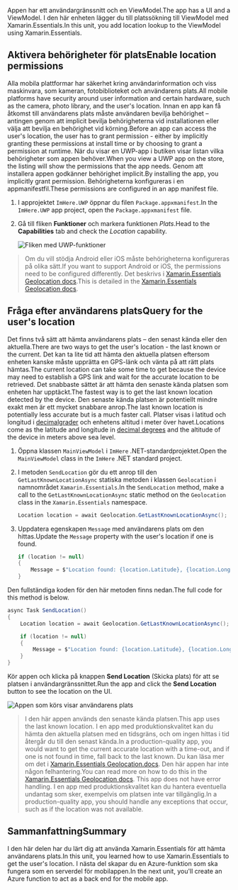 <span data-ttu-id="bf31b-101">Appen har ett användargränssnitt och en ViewModel.</span><span class="sxs-lookup"><span data-stu-id="bf31b-101">The app has a UI and a ViewModel.</span></span> <span data-ttu-id="bf31b-102">I den här enheten lägger du till platssökning till ViewModel med Xamarin.Essentials.</span><span class="sxs-lookup"><span data-stu-id="bf31b-102">In this unit, you add location lookup to the ViewModel using Xamarin.Essentials.</span></span>

## <a name="enable-location-permissions"></a><span data-ttu-id="bf31b-103">Aktivera behörigheter för plats</span><span class="sxs-lookup"><span data-stu-id="bf31b-103">Enable location permissions</span></span>

<span data-ttu-id="bf31b-104">Alla mobila plattformar har säkerhet kring användarinformation och viss maskinvara, som kameran, fotobiblioteket och användarens plats.</span><span class="sxs-lookup"><span data-stu-id="bf31b-104">All mobile platforms have security around user information and certain hardware, such as the camera, photo library, and the user's location.</span></span> <span data-ttu-id="bf31b-105">Innan en app kan få åtkomst till användarens plats måste användaren bevilja behörighet – antingen genom att implicit bevilja behörigheterna vid installationen eller välja att bevilja en behörighet vid körning.</span><span class="sxs-lookup"><span data-stu-id="bf31b-105">Before an app can access the user's location, the user has to grant permission - either by implicitly granting these permissions at install time or by choosing to grant a permission at runtime.</span></span> <span data-ttu-id="bf31b-106">När du visar en UWP-app i butiken visar listan vilka behörigheter som appen behöver.</span><span class="sxs-lookup"><span data-stu-id="bf31b-106">When you view a UWP app on the store, the listing will show the permissions that the app needs.</span></span> <span data-ttu-id="bf31b-107">Genom att installera appen godkänner behörighet implicit.</span><span class="sxs-lookup"><span data-stu-id="bf31b-107">By installing the app, you implicitly grant permission.</span></span> <span data-ttu-id="bf31b-108">Behörigheterna konfigureras i en appmanifestfil.</span><span class="sxs-lookup"><span data-stu-id="bf31b-108">These permissions are configured in an app manifest file.</span></span>

1. <span data-ttu-id="bf31b-109">I approjektet `ImHere.UWP` öppnar du filen `Package.appxmanifest`.</span><span class="sxs-lookup"><span data-stu-id="bf31b-109">In the `ImHere.UWP` app project, open the `Package.appxmanifest` file.</span></span>

1. <span data-ttu-id="bf31b-110">Gå till fliken **Funktioner** och markera funktionen *Plats*.</span><span class="sxs-lookup"><span data-stu-id="bf31b-110">Head to the **Capabilities** tab and check the *Location* capability.</span></span>

    ![Fliken med UWP-funktioner](../media-drafts/4-uwp-location-capability.png)

> <span data-ttu-id="bf31b-112">Om du vill stödja Android eller iOS måste behörigheterna konfigureras på olika sätt.</span><span class="sxs-lookup"><span data-stu-id="bf31b-112">If you want to support Android or iOS, the permissions need to be configured differently.</span></span> <span data-ttu-id="bf31b-113">Det beskrivs i [Xamarin.Essentials Geolocation docs](https://docs.microsoft.com/xamarin/essentials/geolocation?tabs=android#getting-started).</span><span class="sxs-lookup"><span data-stu-id="bf31b-113">This is detailed in the [Xamarin.Essentials Geolocation docs](https://docs.microsoft.com/xamarin/essentials/geolocation?tabs=android#getting-started).</span></span>

## <a name="query-for-the-users-location"></a><span data-ttu-id="bf31b-114">Fråga efter användarens plats</span><span class="sxs-lookup"><span data-stu-id="bf31b-114">Query for the user's location</span></span>

<span data-ttu-id="bf31b-115">Det finns två sätt att hämta användarens plats – den senast kända eller den aktuella.</span><span class="sxs-lookup"><span data-stu-id="bf31b-115">There are two ways to get the user's location - the last known or the current.</span></span> <span data-ttu-id="bf31b-116">Det kan ta lite tid att hämta den aktuella platsen eftersom enheten kanske måste upprätta en GPS-länk och vänta på att rätt plats hämtas.</span><span class="sxs-lookup"><span data-stu-id="bf31b-116">The current location can take some time to get because the device may need to establish a GPS link and wait for the accurate location to be retrieved.</span></span> <span data-ttu-id="bf31b-117">Det snabbaste sättet är att hämta den senaste kända platsen som enheten har upptäckt.</span><span class="sxs-lookup"><span data-stu-id="bf31b-117">The fastest way is to get the last known location detected by the device.</span></span> <span data-ttu-id="bf31b-118">Den senaste kända platsen är potentiellt mindre exakt men är ett mycket snabbare anrop.</span><span class="sxs-lookup"><span data-stu-id="bf31b-118">The last known location is potentially less accurate but is a much faster call.</span></span> <span data-ttu-id="bf31b-119">Platser visas i latitud och longitud i [decimalgrader](https://en.wikipedia.org/wiki/Decimal_degrees) och enhetens altitud i meter över havet.</span><span class="sxs-lookup"><span data-stu-id="bf31b-119">Locations come as the latitude and longitude in [decimal degrees](https://en.wikipedia.org/wiki/Decimal_degrees) and the altitude of the device in meters above sea level.</span></span>

1. <span data-ttu-id="bf31b-120">Öppna klassen `MainViewModel` i `ImHere` .NET-standardprojektet.</span><span class="sxs-lookup"><span data-stu-id="bf31b-120">Open the `MainViewModel` class in the `ImHere` .NET standard project.</span></span>

1. <span data-ttu-id="bf31b-121">I metoden `SendLocation` gör du ett anrop till den `GetLastKnownLocationAsync` statiska metoden i klassen `Geolocation` i namnområdet `Xamarin.Essentials`.</span><span class="sxs-lookup"><span data-stu-id="bf31b-121">In the `SendLocation` method, make a call to the `GetLastKnownLocationAsync` static method on the `Geolocation` class in the `Xamarin.Essentials` namespace.</span></span>

    ```cs
    Location location = await Geolocation.GetLastKnownLocationAsync();
    ```

1. <span data-ttu-id="bf31b-122">Uppdatera egenskapen `Message` med användarens plats om den hittas.</span><span class="sxs-lookup"><span data-stu-id="bf31b-122">Update the `Message` property with the user's location if one is found.</span></span>

    ```cs
    if (location != null)
    {
        Message = $"Location found: {location.Latitude}, {location.Longitude}.";
    }
    ```

<span data-ttu-id="bf31b-123">Den fullständiga koden för den här metoden finns nedan.</span><span class="sxs-lookup"><span data-stu-id="bf31b-123">The full code for this method is below.</span></span>

```cs
async Task SendLocation()
{
    Location location = await Geolocation.GetLastKnownLocationAsync();

    if (location != null)
    {
        Message = $"Location found: {location.Latitude}, {location.Longitude}.";
    }
}
```

<span data-ttu-id="bf31b-124">Kör appen och klicka på knappen **Send Location** (Skicka plats) för att se platsen i användargränssnittet.</span><span class="sxs-lookup"><span data-stu-id="bf31b-124">Run the app and click the **Send Location** button to see the location on the UI.</span></span>

![Appen som körs visar användarens plats](../media-drafts/4-running-app-showing-location.png)

> <span data-ttu-id="bf31b-126">I den här appen används den senaste kända platsen.</span><span class="sxs-lookup"><span data-stu-id="bf31b-126">This app uses the last known location.</span></span> <span data-ttu-id="bf31b-127">I en app med produktionskvalitet kan du hämta den aktuella platsen med en tidsgräns, och om ingen hittas i tid återgår du till den senast kända.</span><span class="sxs-lookup"><span data-stu-id="bf31b-127">In a production-quality app, you would want to get the current accurate location with a time-out, and if one is not found in time, fall back to the last known.</span></span> <span data-ttu-id="bf31b-128">Du kan läsa mer om det i [Xamarin.Essentials Geolocation.docs](https://docs.microsoft.com/xamarin/essentials/geolocation?tabs=uwp#using-geolocation). Den här appen har inte någon felhantering.</span><span class="sxs-lookup"><span data-stu-id="bf31b-128">You can read more on how to do this in the [Xamarin.Essentials Geolocation docs](https://docs.microsoft.com/xamarin/essentials/geolocation?tabs=uwp#using-geolocation). This app does not have error handling.</span></span> <span data-ttu-id="bf31b-129">I en app med produktionskvalitet kan du hantera eventuella undantag som sker, exempelvis om platsen inte var tillgänglig.</span><span class="sxs-lookup"><span data-stu-id="bf31b-129">In a production-quality app, you should handle any exceptions that occur, such as if the location was not available.</span></span>

## <a name="summary"></a><span data-ttu-id="bf31b-130">Sammanfattning</span><span class="sxs-lookup"><span data-stu-id="bf31b-130">Summary</span></span>

<span data-ttu-id="bf31b-131">I den här delen har du lärt dig att använda Xamarin.Essentials för att hämta användarens plats.</span><span class="sxs-lookup"><span data-stu-id="bf31b-131">In this unit, you learned how to use Xamarin.Essentials to get the user's location.</span></span> <span data-ttu-id="bf31b-132">I nästa del skapar du en Azure-funktion som ska fungera som en serverdel för mobilappen.</span><span class="sxs-lookup"><span data-stu-id="bf31b-132">In the next unit, you'll create an Azure function to act as a back end for the mobile app.</span></span>